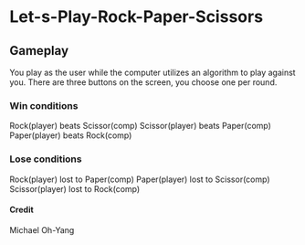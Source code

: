 # Let-s-Play-Rock-Paper-Scissors

## Gameplay 
You play as the user while the computer utilizes an algorithm to play against you. There are three buttons on the screen, you choose one per round. 

### Win conditions
Rock(player) beats Scissor(comp)
Scissor(player) beats Paper(comp)
Paper(player) beats Rock(comp)

### Lose conditions
Rock(player) lost to Paper(comp)
Paper(player) lost to Scissor(comp)
Scissor(player) lost to Rock(comp)

#### Credit
Michael Oh-Yang
